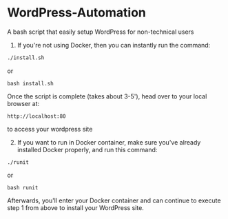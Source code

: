 # WordPress-Automation
A bash script that easily setup WordPress for non-technical users 

1. If you're not using Docker, then you can instantly run the command:
```bash
./install.sh
```
or 
```
bash install.sh
```
Once the script is complete (takes about 3-5'), head over to your local browser at:
```
http://localhost:80
```
to access your wordpress site

2. If you want to run in Docker container, make sure you've already installed Docker properly, and run this command:
```
./runit
```
or 
```
bash runit
```
Afterwards, you'll enter your Docker container and can continue to execute step 1 from above to install your WordPress site. 

